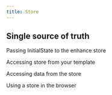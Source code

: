 ```yaml
---
title: Store
---
```


## Single source of truth

Passing InitialState to the enhance store

Accessing store from your template

Accessing data from the store

Using a store in the browser

